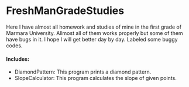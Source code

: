 # FreshManGradeStudies
Here I have almost all homework and studies of mine in the first grade of Marmara University.
Allmost all of them works properly but some of them have bugs in it. I hope I will get better day by day. Labeled some buggy codes.
#### Includes: ####
* DiamondPattern: This program prints a diamond pattern.
* SlopeCalculator: This program calculates the slope of given points.
